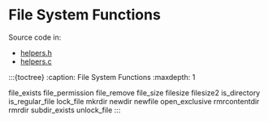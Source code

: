 # File System Functions

Source code in:

- [helpers.h](https://github.com/artgins/yunetas/blob/main/kernel/c/gobj-c/src/helpers.h)
- [helpers.c](https://github.com/artgins/yunetas/blob/main/kernel/c/gobj-c/src/helpers.c)


:::{toctree}
:caption: File System Functions
:maxdepth: 1

file_exists
file_permission
file_remove
file_size
filesize
filesize2
is_directory
is_regular_file
lock_file
mkrdir
newdir
newfile
open_exclusive
rmrcontentdir
rmrdir
subdir_exists
unlock_file
:::
